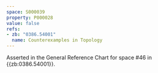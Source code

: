 ```yaml
---
space: S000039
property: P000028
value: false
refs:
- zb: "0386.54001"
  name: Counterexamples in Topology
---
```


Asserted in the General Reference Chart for space #46 in
{{zb:0386.54001}}.
